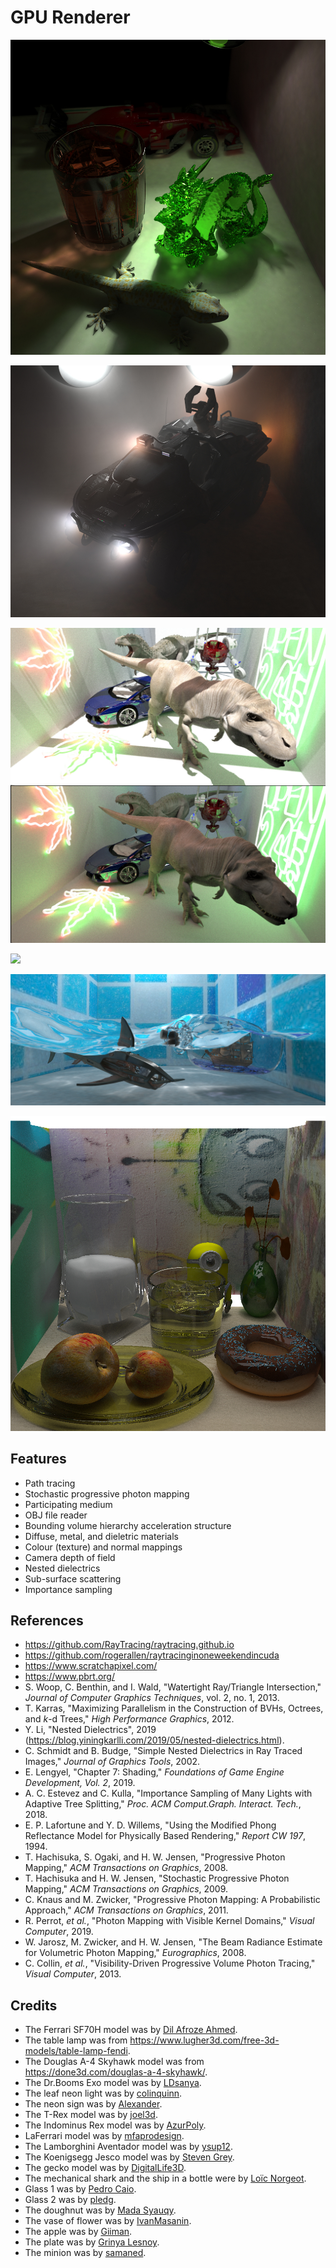 # GPU Renderer

![](images/20201028_green_dragon.jpg)

![](images/20201231_fog.jpg)

![](images/20200707_t_rex_scene_3.jpg)

![](images/20200501_cars.jpg)

![](images/20201005_ship.jpg)

![](images/20200426_glass.jpg)

## Features
* Path tracing
* Stochastic progressive photon mapping
* Participating medium
* OBJ file reader
* Bounding volume hierarchy acceleration structure
* Diffuse, metal, and dieletric materials
* Colour (texture) and normal mappings
* Camera depth of field
* Nested dielectrics
* Sub-surface scattering
* Importance sampling


## References

* https://github.com/RayTracing/raytracing.github.io
* https://github.com/rogerallen/raytracinginoneweekendincuda
* https://www.scratchapixel.com/
* https://www.pbrt.org/
* S. Woop, C. Benthin, and I. Wald, "Watertight Ray/Triangle Intersection," *Journal of Computer Graphics Techniques*, vol. 2, no. 1, 2013.
* T. Karras, "Maximizing Parallelism in the Construction of BVHs, Octrees, and *k*-d Trees," *High Performance Graphics*, 2012.
* Y. Li, "Nested Dielectrics", 2019 (https://blog.yiningkarlli.com/2019/05/nested-dielectrics.html).
* C. Schmidt and B. Budge, "Simple Nested Dielectrics in Ray Traced Images," *Journal of Graphics Tools*, 2002.
* E. Lengyel, "Chapter 7: Shading," *Foundations of Game Engine Development, Vol. 2*, 2019.
* A. C. Estevez and C. Kulla, "Importance Sampling of Many Lights with Adaptive Tree Splitting," *Proc. ACM Comput.Graph. Interact. Tech.*, 2018.
* E. P. Lafortune and Y. D. Willems, "Using the Modified Phong Reflectance Model for Physically Based Rendering," *Report CW 197*, 1994.
* T. Hachisuka, S. Ogaki, and H. W. Jensen, "Progressive Photon Mapping," *ACM Transactions on Graphics*, 2008.
* T. Hachisuka and H. W. Jensen, "Stochastic Progressive Photon Mapping," *ACM Transactions on Graphics*, 2009.
* C. Knaus and M. Zwicker, "Progressive Photon Mapping: A Probabilistic Approach," *ACM Transactions on Graphics*, 2011.
* R. Perrot, *et al.*, "Photon Mapping with Visible Kernel Domains," *Visual Computer*, 2019.
* W. Jarosz, M. Zwicker, and H. W. Jensen, "The Beam Radiance Estimate for Volumetric Photon Mapping," *Eurographics*, 2008.
* C. Collin, *et al.*, "Visibility-Driven Progressive Volume Photon Tracing," *Visual Computer*, 2013.


## Credits

* The Ferrari SF70H model was by [Dil Afroze Ahmed](https://free3d.com/user/dil_afroze). 
* The table lamp was from https://www.lugher3d.com/free-3d-models/table-lamp-fendi.
* The Douglas A-4 Skyhawk model was from https://done3d.com/douglas-a-4-skyhawk/.
* The Dr.Booms Exo model was by [LDsanya](https://www.blendswap.com/profile/740888).
* The leaf neon light was by [colinquinn](https://free3d.com/user/colinquinn).
* The neon sign was by [Alexander](https://www.cgtrader.com/alexbes).
* The T-Rex model was by [joel3d](https://www.turbosquid.com/Search/Artists/joel3d).
* The Indominus Rex model was by [AzurPoly](https://sketchfab.com/VapTor).
* LaFerrari model was by [mfaprodesign](https://free3d.com/user/mfaprodesign).
* The Lamborghini Aventador model was by [ysup12](https://free3d.com/user/ysup12).
* The Koenigsegg Jesco model was by [Steven Grey](https://sketchfab.com/Steven007).
* The gecko model was by [DigitalLife3D](https://sketchfab.com/DigitalLife3D).
* The mechanical shark and the ship in a bottle were by [Loïc Norgeot](https://sketchfab.com/norgeotloic).
* Glass 1 was by [Pedro Caio](https://free3d.com/user/pedrocaio442).
* Glass 2 was by [pledg](https://www.cgtrader.com/pledg).
* The doughnut was by [Mada Syauqy](https://free3d.com/user/masmada).
* The vase of flower was by [IvanMasanin](https://www.turbosquid.com/Search/Artists/IvanMasanin).
* The apple was by [Giiman](https://www.turbosquid.com/Search/Artists/Giimann).
* The plate was by [Grinya Lesnoy](https://free3d.com/user/lesovic).
* The minion was by [samaned](https://sketchfab.com/samaned).
